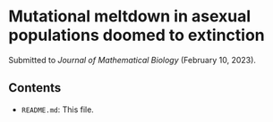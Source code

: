 # Mutational meltdown in asexual populations doomed to extinction 

Submitted to *Journal of Mathematical Biology* (February 10, 2023).

## Contents

* `README.md`: This file.



